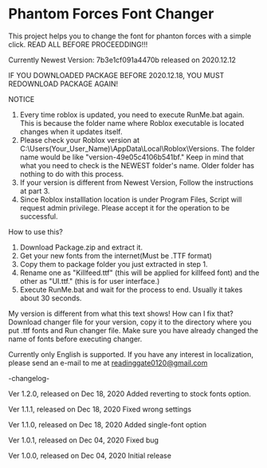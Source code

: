 # Phantom Forces Font Changer
This project helps you to change the font for phanton forces with a simple click.
READ ALL BEFORE PROCEEDDING!!!

Currently Newest Version: 7b3e1cf091a4470b released on 2020.12.12

IF YOU DOWNLOADED PACKAGE BEFORE 2020.12.18, YOU MUST REDOWNLOAD PACKAGE AGAIN!

NOTICE
  1. Every time roblox is updated, you need to execute RunMe.bat again. This is because the folder name where Roblox executable is located changes when it updates itself.
  2. Please check your Roblox version at C:\Users\(Your_User_Name)\AppData\Local\Roblox\Versions. The folder name would be like "version-49e05c4106b541bf." Keep in mind that what you need to check is the NEWEST folder's name. Older folder has nothing to do with this process.
  3. If your version is different from Newest Version, Follow the instructions at part 3.
  4. Since Roblox installlation location is under Program Files, Script will request admin privilege. Please accept it for the operation to be successful.

  How to use this?
  1. Download Package.zip and extract it.
  2. Get your new fonts from the internet(Must be .TTF format) 
  3. Copy them to package folder you just extracted in step 1.
  4. Rename one as "Killfeed.ttf" (this will be applied for killfeed font) and the other as "UI.ttf." (this is for user interface.)
  5. Execute RunMe.bat and wait for the process to end. Usually it takes about 30 seconds.


My version is different from what this text shows! How can I fix that?
  Download changer file for your version, copy it to the directory where you put .ttf fonts and Run changer file. Make sure you have already changed the name of fonts before executing changer.
  
  
Currently only English is supported. If you have any interest in localization, please send an e-mail to me at readinggate0120@gmail.com


-changelog-

Ver 1.2.0, released on Dec 18, 2020
Added reverting to stock fonts option.

Ver 1.1.1, released on Dec 18, 2020
Fixed wrong settings

Ver 1.1.0, released on Dec 18, 2020
Added single-font option
 
Ver 1.0.1, released on Dec 04, 2020
Fixed bug

Ver 1.0.0, released on Dec 04, 2020
Initial release
